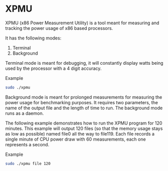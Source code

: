 # XPMU
XPMU (x86 Power Measurement Utility) is a tool meant for measuring and tracking the power usage of x86 based processors.

It has the following modes:
1) Terminal
2) Background

Terminal mode is meant for debugging, it will constantly display watts being used by the processor with a 4 digit accuracy.

Example
```sh
sudo ./xpmu
```

Background mode is meant for prolonged measurements for measuring the power usage for benchmarking purposes. It requires two parameters, the name of the output file and the length of time to run. The background mode runs as a daemon.

The following example demonstrates how to run the XPMU program for 120 minutes. This example will output 120 files (so that the memory usage stays as low as possible) named file0 all the way to file119. Each file records a single minute of CPU power draw with 60 measurements, each one represents a second.

Example
```sh
sudo ./xpmu file 120
```
